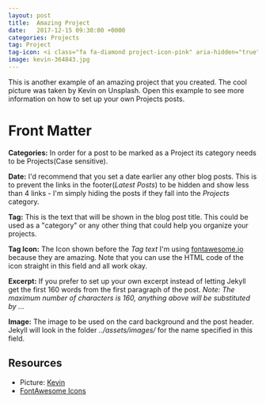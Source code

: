```yaml
---
layout: post
title:  Amazing Project
date:   2017-12-15 09:30:00 +0000
categories: Projects
tag: Project
tag-icon: <i class="fa fa-diamond project-icon-pink" aria-hidden="true"></i>
image: kevin-364843.jpg
---
```

This is another example of an amazing project that you created. The cool picture was taken by Kevin on Unsplash. Open this example to see more information on how to set up your own Projects posts.

# Front Matter

**Categories:** In order for a post to be marked as a Project its category needs to be Projects(Case sensitive).

**Date:** I'd recommend that you set a date earlier any other blog posts. This is to prevent the links in the footer(_Latest Posts_) to be hidden and show less than 4 links - I'm simply hiding the posts if they fall into the _Projects_ category.

**Tag:** This is the text that will be shown in the blog post title. This could be used as a "category" or any other thing that could help you organize your projects.

**Tag Icon:** The Icon shown before the _Tag text_ I'm using [fontawesome.io](http://fontawesome.io/) because they are amazing. Note that you can use the HTML code of the icon straight in this field and all work okay.

**Excerpt:** If you prefer to set up your own excerpt instead of letting Jekyll get the first 160 words from the first paragraph of the post. 
_Note: The maximum number of characters is 160, anything above will be substituted by ..._

**Image:** The image to be used on the card background and the post header. Jekyll will look in the folder _../assets/images/_ for the name specified in this field.


## Resources
- Picture: [Kevin](https://unsplash.com/photos/w7ZyuGYNpRQ)
- [FontAwesome Icons](http://fontawesome.io/)

